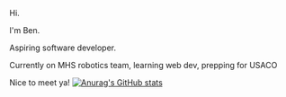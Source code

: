 Hi.

I'm Ben. 

Aspiring software developer. 

Currently on MHS robotics team,
learning web dev, prepping for USACO

Nice to meet ya!
[![Anurag's GitHub stats](https://github-readme-stats.vercel.app/api?username=benjason921)](https://github.com/anuraghazra/github-readme-stats)
